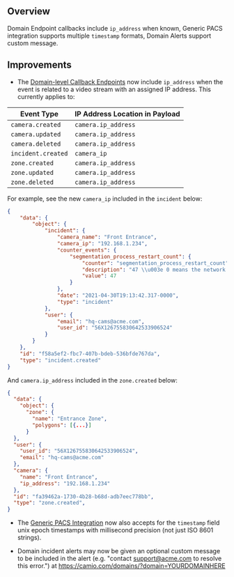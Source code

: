 ## Overview

Domain Endpoint callbacks include `ip_address` when known, Generic PACS integration supports multiple `timestamp` formats, Domain Alerts support custom message.

## Improvements

- The [Domain-level Callback Endpoints](https://help.camio.com/hc/en-us/articles/360025233632-How-do-I-register-callback-endpoints-for-my-domain-#h_01F1G5Y8MNH3D1SY6XQ2EKQ31Q) now include `ip_address` when the event is related to a video stream with an assigned IP address. This currently applies to:

| Event Type | IP Address Location in Payload |
| -- | -- |
| `camera.created` | `camera.ip_address` |
| `camera.updated` | `camera.ip_address` |
| `camera.deleted` | `camera.ip_address` |
| `incident.created` | `camera_ip` |
| `zone.created` | `camera.ip_address` |
| `zone.updated` | `camera.ip_address` |
| `zone.deleted` | `camera.ip_address` |

For example, see the new `camera_ip` included in the `incident` below:

```json
{
    "data": {
        "object": {
            "incident": {
                "camera_name": "Front Entrance",
                "camera_ip": "192.168.1.234",
                "counter_events": {
                    "segmentation_process_restart_count": {
                        "counter": "segmentation_process_restart_count",
                        "description": "47 \\u003e 0 means the network connection to the video stream is unstable have restarted 47 times in 15 minutes.",
                        "value": 47
                    }
                },
                "date": "2021-04-30T19:13:42.317-0000",
                "type": "incident"
            },
            "user": {
                "email": "hq-cams@acme.com",
                "user_id": "56X126755830642533906524"
            }
        }
    },
    "id": "f58a5ef2-fbc7-407b-bdeb-536bfde767da",
    "type": "incident.created"
}
```

And `camera.ip_address` included in the `zone.created` below:

```json
{
  "data": {
    "object": {
      "zone": {
        "name": "Entrance Zone", 
        "polygons": [{...}]
      }
  }, 
  "user": {
    "user_id": "56X126755830642533906524", 
    "email": "hq-cams@acme.com"
  }, 
  "camera": {
    "name": "Front Entrance", 
    "ip_address": "192.168.1.234"
  },
  "id": "fa39462a-1730-4b28-b68d-adb7eec778bb", 
  "type": "zone.created",
}
```

- The [Generic PACS Integration](https://help.camio.com/hc/en-us/articles/4409631039892-How-do-I-create-a-Physical-Access-Control-System-integration-Developer-s-Guide-#h_01FKM3JFPB500CC8RM34HXYFG0) now also accepts for the `timestamp` field unix epoch timestamps with millisecond precision (not just ISO 8601 strings).

- Domain incident alerts may now be given an optional custom message to be included in the alert (e.g. "contact support@acme.com to resolve this error.") at https://camio.com/domains/?domain=YOURDOMAINHERE
